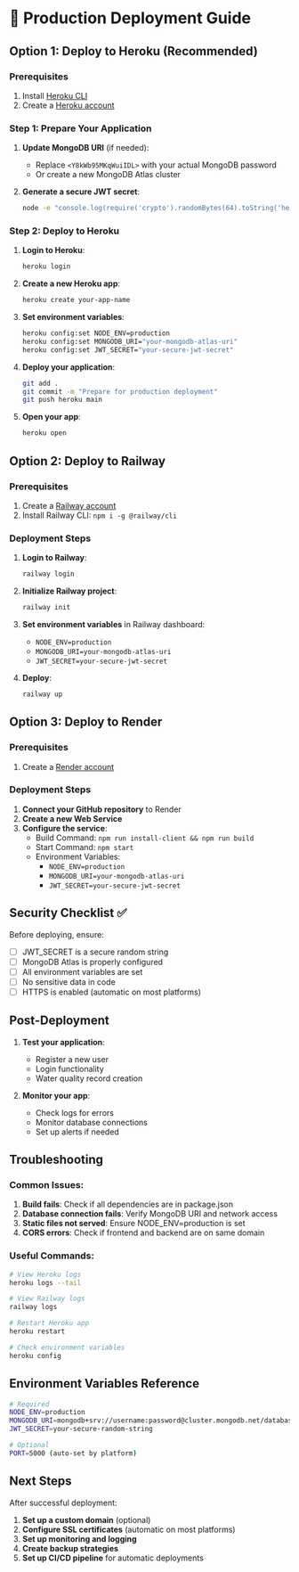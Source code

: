 # 🚀 Production Deployment Guide

## Option 1: Deploy to Heroku (Recommended)

### Prerequisites
1. Install [Heroku CLI](https://devcenter.heroku.com/articles/heroku-cli)
2. Create a [Heroku account](https://signup.heroku.com/)

### Step 1: Prepare Your Application

1. **Update MongoDB URI** (if needed):
   - Replace `<Y8kWb95MKqWuiIDL>` with your actual MongoDB password
   - Or create a new MongoDB Atlas cluster

2. **Generate a secure JWT secret**:
   ```bash
   node -e "console.log(require('crypto').randomBytes(64).toString('hex'))"
   ```

### Step 2: Deploy to Heroku

1. **Login to Heroku**:
   ```bash
   heroku login
   ```

2. **Create a new Heroku app**:
   ```bash
   heroku create your-app-name
   ```

3. **Set environment variables**:
   ```bash
   heroku config:set NODE_ENV=production
   heroku config:set MONGODB_URI="your-mongodb-atlas-uri"
   heroku config:set JWT_SECRET="your-secure-jwt-secret"
   ```

4. **Deploy your application**:
   ```bash
   git add .
   git commit -m "Prepare for production deployment"
   git push heroku main
   ```

5. **Open your app**:
   ```bash
   heroku open
   ```

## Option 2: Deploy to Railway

### Prerequisites
1. Create a [Railway account](https://railway.app/)
2. Install Railway CLI: `npm i -g @railway/cli`

### Deployment Steps

1. **Login to Railway**:
   ```bash
   railway login
   ```

2. **Initialize Railway project**:
   ```bash
   railway init
   ```

3. **Set environment variables** in Railway dashboard:
   - `NODE_ENV=production`
   - `MONGODB_URI=your-mongodb-atlas-uri`
   - `JWT_SECRET=your-secure-jwt-secret`

4. **Deploy**:
   ```bash
   railway up
   ```

## Option 3: Deploy to Render

### Prerequisites
1. Create a [Render account](https://render.com/)

### Deployment Steps

1. **Connect your GitHub repository** to Render
2. **Create a new Web Service**
3. **Configure the service**:
   - Build Command: `npm run install-client && npm run build`
   - Start Command: `npm start`
   - Environment Variables:
     - `NODE_ENV=production`
     - `MONGODB_URI=your-mongodb-atlas-uri`
     - `JWT_SECRET=your-secure-jwt-secret`

## Security Checklist ✅

Before deploying, ensure:

- [ ] JWT_SECRET is a secure random string
- [ ] MongoDB Atlas is properly configured
- [ ] All environment variables are set
- [ ] No sensitive data in code
- [ ] HTTPS is enabled (automatic on most platforms)

## Post-Deployment

1. **Test your application**:
   - Register a new user
   - Login functionality
   - Water quality record creation

2. **Monitor your app**:
   - Check logs for errors
   - Monitor database connections
   - Set up alerts if needed

## Troubleshooting

### Common Issues:

1. **Build fails**: Check if all dependencies are in package.json
2. **Database connection fails**: Verify MongoDB URI and network access
3. **Static files not served**: Ensure NODE_ENV=production is set
4. **CORS errors**: Check if frontend and backend are on same domain

### Useful Commands:

```bash
# View Heroku logs
heroku logs --tail

# View Railway logs
railway logs

# Restart Heroku app
heroku restart

# Check environment variables
heroku config
```

## Environment Variables Reference

```bash
# Required
NODE_ENV=production
MONGODB_URI=mongodb+srv://username:password@cluster.mongodb.net/database
JWT_SECRET=your-secure-random-string

# Optional
PORT=5000 (auto-set by platform)
```

## Next Steps

After successful deployment:

1. **Set up a custom domain** (optional)
2. **Configure SSL certificates** (automatic on most platforms)
3. **Set up monitoring and logging**
4. **Create backup strategies**
5. **Set up CI/CD pipeline** for automatic deployments 